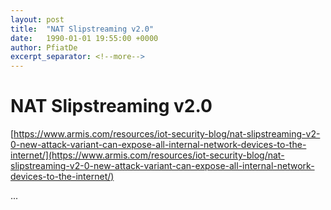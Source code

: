 ```yaml
---
layout: post
title:  "NAT Slipstreaming v2.0"
date:   1990-01-01 19:55:00 +0000
author: PfiatDe
excerpt_separator: <!--more-->
---
```


# NAT Slipstreaming v2.0

[https://www.armis.com/resources/iot-security-blog/nat-slipstreaming-v2-0-new-attack-variant-can-expose-all-internal-network-devices-to-the-internet/](https://www.armis.com/resources/iot-security-blog/nat-slipstreaming-v2-0-new-attack-variant-can-expose-all-internal-network-devices-to-the-internet/)

...
<!--more-->
